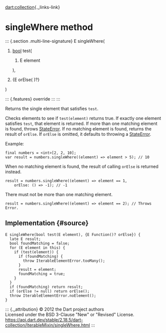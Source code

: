 [dart:collection](../../dart-collection/dart-collection-library){._links-link}

singleWhere method
==================

::: {.section .multi-line-signature}
E singleWhere(

1.  [bool](../../dart-core/bool-class) test(
    1.  E element

    ),
2.  {E orElse( )?}

)

::: {.features}
override
:::
:::

Returns the single element that satisfies `test`.

Checks elements to see if `test(element)` returns true. If exactly one
element satisfies `test`, that element is returned. If more than one
matching element is found, throws
[StateError](../../dart-core/stateerror-class). If no matching element
is found, returns the result of `orElse`. If `orElse` is omitted, it
defaults to throwing a [StateError](../../dart-core/stateerror-class).

Example:

``` {.language-dart data-language="dart"}
final numbers = <int>[2, 2, 10];
var result = numbers.singleWhere((element) => element > 5); // 10
```

When no matching element is found, the result of calling `orElse` is
returned instead.

``` {.language-dart data-language="dart"}
result = numbers.singleWhere((element) => element == 1,
    orElse: () => -1); // -1
```

There must not be more than one matching element.

``` {.language-dart data-language="dart"}
result = numbers.singleWhere((element) => element == 2); // Throws Error.
```

Implementation {#source}
--------------

``` {.language-dart data-language="dart"}
E singleWhere(bool test(E element), {E Function()? orElse}) {
  late E result;
  bool foundMatching = false;
  for (E element in this) {
    if (test(element)) {
      if (foundMatching) {
        throw IterableElementError.tooMany();
      }
      result = element;
      foundMatching = true;
    }
  }
  if (foundMatching) return result;
  if (orElse != null) return orElse();
  throw IterableElementError.noElement();
}
```

::: {._attribution}
© 2012 the Dart project authors\
Licensed under the BSD 3-Clause \"New\" or \"Revised\" License.\
<https://api.dart.dev/stable/2.18.5/dart-collection/IterableMixin/singleWhere.html>
:::
